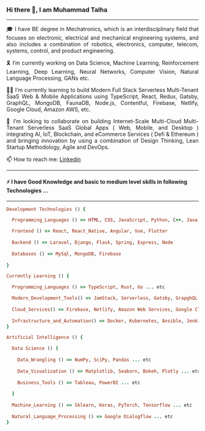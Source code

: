 ### Hi there 👋, I am Muhammad Talha

<hr/>

<p style="text-align: justify"> 🎓 I have BE degree in Mechatronics, which is an interdisciplinary field that focuses on  electronic, electrical and mechanical engineering systems, and also includes a combination of robotics, electronics, computer, telecom, systems, control, and product engineering.<p/>

<p style="text-align: justify"> 🎗️ I’m currently working on Data Science, Machine Learning, Reinforcement Learning, Deep Learning, Neural Networks, Computer Vision, Natural Language Processing, GANs etc. <p/>

<p style="text-align: justify"> 👨‍💻 I’m currently learning to build Modern Full Stack Serverless Multi-Tenant SaaS Web & Mobile Applications using TypeScript, React, Redux, Gatsby, GraphQL, MongoDB, FaunaDB, Node.js, Contentful, Firebase, Netlify, Google Cloud, Amazon AWS, etc. <p/>

<p style="text-align: justify"> 🤝 I’m looking to collaborate on building Internet-Scale Multi-Cloud Multi-Tenant Serverless SaaS Global Apps ( Web, Mobile, and Desktop ) integrating AI, IoT, Blockchain, and eCommerce Services ( Defi & Ethereum ) and bringing innovation by using a combination of Design Thinking, Lean Startup Methodology, Agile and DevOps. <p/>

<p> 📫 How to reach me: <a href="https://www.linkedin.com/in/muhammad-talha-8418a81bb/">Linkedin<a/> <p/>

<hr/>

#### ⚡ I have Good Knowledge and basic to medium level skills in following Technologies ...

<hr/>

```ruby
Development Technologies () {

  Programming_Languages () => HTML, CSS, JavaScript, Python, C++, Java, C#, PHP, Dart

  Frontend () => React, React_Native, Angular, Vue, Flutter
  
  Backend () => Laravel, Django, Flask, Spring, Express, Node
  
  Databases () => MySql, MongoDB, Firebase
  
}
```
```ruby
Currently Learning () {

  Programming_Languages () => TypeScript, Rust, Go ... etc

  Modern_Development_Tools() => JamStack, Serverless, Gatsby, GrapghQL, Apollo, Contentful, Storybook ... etc
  
  Cloud_Services() => Firebase, Netlify, Amazon Web Services, Google Cloud Platform ... etc
  
  Infrastructure_and_Automation() => Docker, Kubernetes, Ansible, Jenkins, Terraform ... etc
}
```
```ruby
Artificial Intelligence () {

  Data Science () {
  
    Data_Wrangling () => NumPy, SciPy, Pandas ... etc
    
    Data_Visualization () => Matplotlib, Seaborn, Bokeh, Plotly ... etc
    
    Business_Tools () => Tableau, PowerBI ... etc
    
  }
  
  Machine_Learning () => Sklearn, Keras, PyTorch, Tensorflow ... etc
  
  Natural_Language_Processing () => Google Dialogflow ... etc
}
```
